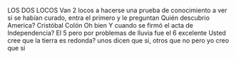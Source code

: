 LOS DOS LOCOS 
Van 2 locos a hacerse una prueba de conocimiento a ver si se habían curado, entra el primero y le preguntan
Quién descubrio America? Cristóbal Colón
Oh bien
Y cuando se firmó el acta de Independencia? El 5 pero por problemas de lluvia fue el 6
excelente
Usted cree que la tierra es redonda? unos dicen que si, otros que no pero yo creo que si
 